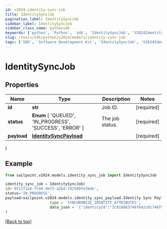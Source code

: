 ```yaml
---
id: v2024-identity-sync-job
title: IdentitySyncJob
pagination_label: IdentitySyncJob
sidebar_label: IdentitySyncJob
sidebar_class_name: pythonsdk
keywords: ['python', 'Python', 'sdk', 'IdentitySyncJob', 'V2024IdentitySyncJob'] 
slug: /tools/sdk/python/v2024/models/identity-sync-job
tags: ['SDK', 'Software Development Kit', 'IdentitySyncJob', 'V2024IdentitySyncJob']
---
```


# IdentitySyncJob


## Properties

Name | Type | Description | Notes
------------ | ------------- | ------------- | -------------
**id** | **str** | Job ID. | [required]
**status** |  **Enum** [  'QUEUED',    'IN_PROGRESS',    'SUCCESS',    'ERROR' ] | The job status. | [required]
**payload** | [**IdentitySyncPayload**](identity-sync-payload) |  | [required]
}

## Example

```python
from sailpoint.v2024.models.identity_sync_job import IdentitySyncJob

identity_sync_job = IdentitySyncJob(
id='0f11f2a4-7c94-4bf3-a2bd-742580fe3bde',
status='IN_PROGRESS',
payload=sailpoint.v2024.models.identity_sync_payload.Identity Sync Payload(
                    type = 'SYNCHRONIZE_IDENTITY_ATTRIBUTES', 
                    data_json = '{"identityId":"2c918083746f642c01746f990884012a"}', )
)

```
[[Back to top]](#) 

